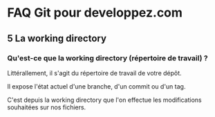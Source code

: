 # FAQ Git pour developpez.com

## 5 La working directory

### Qu'est-ce que la working directory (répertoire de travail) ?

Littérallement, il s'agit du répertoire de travail de votre dépôt.

Il expose l'état actuel d'une branche, d'un commit ou d'un tag.

C'est depuis la working directory que l'on effectue les modifications souhaitées sur nos fichiers.
